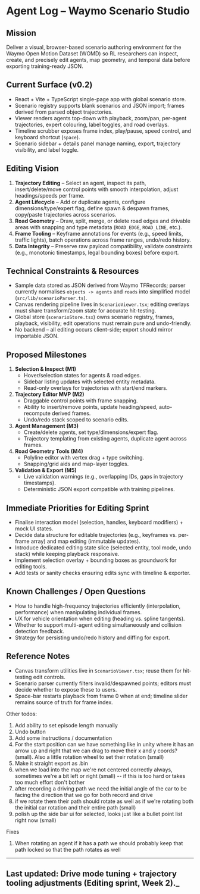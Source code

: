 # Agent Log – Waymo Scenario Studio

## Mission
Deliver a visual, browser-based scenario authoring environment for the Waymo Open Motion Dataset (WOMD) so RL researchers can inspect, create, and precisely edit agents, map geometry, and temporal data before exporting training-ready JSON.

## Current Surface (v0.2)
- React + Vite + TypeScript single-page app with global scenario store.
- Scenario registry supports blank scenarios and JSON import; frames derived from parsed object trajectories.
- Viewer renders agents top-down with playback, zoom/pan, per-agent trajectories, expert colouring, label toggles, and road overlays.
- Timeline scrubber exposes frame index, play/pause, speed control, and keyboard shortcut (`space`).
- Scenario sidebar + details panel manage naming, export, trajectory visibility, and label toggle.

## Editing Vision
1. **Trajectory Editing** – Select an agent, inspect its path, insert/delete/move control points with smooth interpolation, adjust headings/speeds per frame.
2. **Agent Lifecycle** – Add or duplicate agents, configure dimensions/type/expert flag, define spawn & despawn frames, copy/paste trajectories across scenarios.
3. **Road Geometry** – Draw, split, merge, or delete road edges and drivable areas with snapping and type metadata (`ROAD_EDGE`, `ROAD_LINE`, etc.).
4. **Frame Tooling** – Keyframe annotations for events (e.g., speed limits, traffic lights), batch operations across frame ranges, undo/redo history.
5. **Data Integrity** – Preserve raw payload compatibility, validate constraints (e.g., monotonic timestamps, legal bounding boxes) before export.

## Technical Constraints & Resources
- Sample data stored as JSON derived from Waymo TFRecords; parser currently normalises `objects -> agents` and `roads` into simplified model (`src/lib/scenarioParser.ts`).
- Canvas rendering pipeline lives in `ScenarioViewer.tsx`; editing overlays must share transform/zoom state for accurate hit-testing.
- Global store (`scenarioStore.tsx`) owns scenario registry, frames, playback, visibility; edit operations must remain pure and undo-friendly.
- No backend – all editing occurs client-side; export should mirror importable JSON.

## Proposed Milestones
1. **Selection & Inspect (M1)**
   - Hover/selection states for agents & road edges.
   - Sidebar listing updates with selected entity metadata.
   - Read-only overlays for trajectories with start/end markers.
2. **Trajectory Editor MVP (M2)**
   - Draggable control points with frame snapping.
   - Ability to insert/remove points, update heading/speed, auto-recompute derived frames.
   - Undo/redo stack scoped to scenario edits.
3. **Agent Management (M3)**
   - Create/delete agents, set type/dimensions/expert flag.
   - Trajectory templating from existing agents, duplicate agent across frames.
4. **Road Geometry Tools (M4)**
   - Polyline editor with vertex drag + type switching.
   - Snapping/grid aids and map-layer toggles.
5. **Validation & Export (M5)**
   - Live validation warnings (e.g., overlapping IDs, gaps in trajectory timestamps).
   - Deterministic JSON export compatible with training pipelines.

## Immediate Priorities for Editing Sprint
- Finalise interaction model (selection, handles, keyboard modifiers) + mock UI states.
- Decide data structure for editable trajectories (e.g., keyframes vs. per-frame array) and map editing (immutable updates).
- Introduce dedicated editing state slice (selected entity, tool mode, undo stack) while keeping playback responsive.
- Implement selection overlay + bounding boxes as groundwork for editing tools.
- Add tests or sanity checks ensuring edits sync with timeline & exporter.

## Known Challenges / Open Questions
- How to handle high-frequency trajectories efficiently (interpolation, performance) when manipulating individual frames.
- UX for vehicle orientation when editing (heading vs. spline tangents).
- Whether to support multi-agent editing simultaneously and collision detection feedback.
- Strategy for persisting undo/redo history and diffing for export.

## Reference Notes
- Canvas transform utilities live in `ScenarioViewer.tsx`; reuse them for hit-testing edit controls.
- Scenario parser currently filters invalid/despawned points; editors must decide whether to expose these to users.
- Space-bar restarts playback from frame 0 when at end; timeline slider remains source of truth for frame index.

Other todos:
1. Add ability to set episode length manually
2. Undo button
3. Add some instructions / documentation
4. For the start position can we have something like in unity where it has an arrow up and right that we can drag to move their x and y coords? (small). Also a little rotation wheel to set their rotation (small)
5. Make it straight export as .bin
6. when we load into the map we're not centered correctly always, sometimes we're a bit left or right (small) -- if this is too hard or takes too much effort don't bother
7. after recording a driving path we need the initial angle of the car to be facing the direction that we go for both record and drive
8. if we rotate them their path should rotate as well as if we're rotating both the initial car rotation and their entire path (small)
9. polish up the side bar ui for selected, looks just like a bullet point list right now (small)

Fixes
1. When rotating an agent if it has a path we should probably keep that path locked so that the path rotates as well

---
Last updated: Drive mode tuning + trajectory tooling adjustments (Editing sprint, Week 2)._
---
